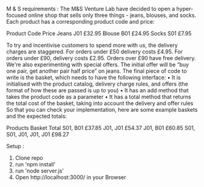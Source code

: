 
M & S requirements : 
The M&S Venture Lab have decided to open a hyper-focused online shop that sells only three
things - jeans, blouses, and socks. Each product has a corresponding product code and price:

Product Code Price
Jeans J01 £32.95
Blouse B01 £24.95
Socks S01 £7.95

To try and incentivise customers to spend more with us, the delivery charges are staggered. For
orders under £50 delivery costs £4.95. For orders under £90, delivery costs £2.95. Orders over
£90 have free delivery.
We're also experimenting with special offers. The initial offer will be “buy one pair, get another pair
half price” on jeans. The final piece of code to write is the basket, which needs to have the
following interface:
• It is initialised with the product catalog, delivery charge rules, and offers (the format of how
these are passed is up to you)
• It has an add method that takes the product code as a parameter
• It has a total method that returns the total cost of the basket, taking into account the
delivery and offer rules
So that you can check your implementation, here are some example baskets and the expected
totals:

Products Basket Total
S01, B01 £37.85
J01, J01 £54.37
J01, B01 £60.85
S01, S01, J01, J01, J01 £98.27

Setup : 

1) Clone repo
2) run 'npm install'
3) run 'node server.js'
4) Open http://localhost:3000/  in your Browser